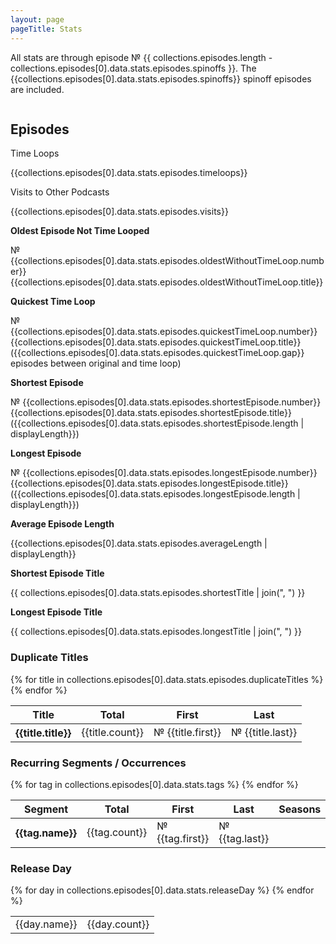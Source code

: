 ```yaml
---
layout: page
pageTitle: Stats
---
```

All stats are through episode № {{ collections.episodes.length - collections.episodes[0].data.stats.episodes.spinoffs }}. The {{collections.episodes[0].data.stats.episodes.spinoffs}} spinoff episodes are included.

<div class="columns">
<div class="column is-two-thirds">

## Episodes

<div class="level stats">
    <div class="level-item has-text-centered">
        <div>
            <p class="heading">Time Loops</p>
            <p class="title">{{collections.episodes[0].data.stats.episodes.timeloops}}</p>
        </div>
    </div>
    <div class="level-item has-text-centered">
        <div>
            <p class="heading">Visits to Other Podcasts</p>
            <p class="title">{{collections.episodes[0].data.stats.episodes.visits}}</p>
        </div>
    </div>
</div>

<div class="standalone-stat">
<b>Oldest Episode Not Time Looped</b>

№ {{collections.episodes[0].data.stats.episodes.oldestWithoutTimeLoop.number}} {{collections.episodes[0].data.stats.episodes.oldestWithoutTimeLoop.title}}
</div>

<div class="standalone-stat">
<b>Quickest Time Loop</b>

№ {{collections.episodes[0].data.stats.episodes.quickestTimeLoop.number}} {{collections.episodes[0].data.stats.episodes.quickestTimeLoop.title}} ({{collections.episodes[0].data.stats.episodes.quickestTimeLoop.gap}} episodes between original and time loop)
</div>

<div class="standalone-stat">
<b>Shortest Episode</b>

№ {{collections.episodes[0].data.stats.episodes.shortestEpisode.number}} {{collections.episodes[0].data.stats.episodes.shortestEpisode.title}} ({{collections.episodes[0].data.stats.episodes.shortestEpisode.length | displayLength}})
</div>

<div class="standalone-stat">
<b>Longest Episode</b>

№ {{collections.episodes[0].data.stats.episodes.longestEpisode.number}} {{collections.episodes[0].data.stats.episodes.longestEpisode.title}} ({{collections.episodes[0].data.stats.episodes.longestEpisode.length | displayLength}})
</div>

<div class="standalone-stat">
<b>Average Episode Length</b>

{{collections.episodes[0].data.stats.episodes.averageLength | displayLength}}
</div>

<div class="standalone-stat">
<b>Shortest Episode Title</b>

{{ collections.episodes[0].data.stats.episodes.shortestTitle | join(", ") }}
</div>

<div class="standalone-stat">
<b>Longest Episode Title</b>

{{ collections.episodes[0].data.stats.episodes.longestTitle | join(", ") }}
</div>



### Duplicate Titles
<table class="table is-striped">
    <thead>
        <tr>
            <th>Title</th>
            <th>Total</th>
            <th>First</th>
            <th>Last</th>
        </tr>
    </thead>
    <tbody>
    {% for title in collections.episodes[0].data.stats.episodes.duplicateTitles %}    
<tr>
    <th>{{title.title}}</th>
    <td>{{title.count}}</td>
    <td>№ {{title.first}}</td>
    <td>№ {{title.last}}</td>
</tr>
    {% endfor %}
</tbody>
</table>



### Recurring Segments / Occurrences
<table class="table is-striped">
    <thead>
        <tr>
            <th>Segment</th>
            <th>Total</th>
            <th>First</th>
            <th>Last</th>
            <th>Seasons</th>
        </tr>
    </thead>
    <tbody>
    {% for tag in collections.episodes[0].data.stats.tags %}    
<tr>
    <th>{{tag.name}}</th>
    <td>{{tag.count}}</td>
    <td>№ {{tag.first}}</td>
    <td>№ {{tag.last}}</td>
    <td>
        <div id="chart-tag-{{tag.name | slug}}" class="sfc-chart sfc-bar-chart"></div>
        <script>
            document.addEventListener('DOMContentLoaded', function () {
                let chartContainer = document.getElementById('chart-tag-{{tag.name | slug}}');
                let options = {
                    barWidth: 16,
                    chartHeight: 60,
                    labelFontSize: 18
                };
                sfcChart.createBarChart(chartContainer, {{tag.seasons}}, options);
            });
        </script>
    </td>
</tr>
    {% endfor %}
</tbody>
</table>



### Release Day
<div class="columns">
<div class="column is-one-third">
<table class="table is-striped">
    <tbody>
        {% for day in collections.episodes[0].data.stats.releaseDay %}
<tr>
    <td>{{day.name}}</td>
    <td class="number-column">{{day.count}}</td>
</tr>
        {% endfor %}
</tbody>
</table>
</div>
</div>

<!-- ### Production by Month -->
<!-- percentage of total minutes by month -->

<!-- ### Released Over Time -->
<!-- minutes release per month from 2011-01 to present -->
</div>
</div>